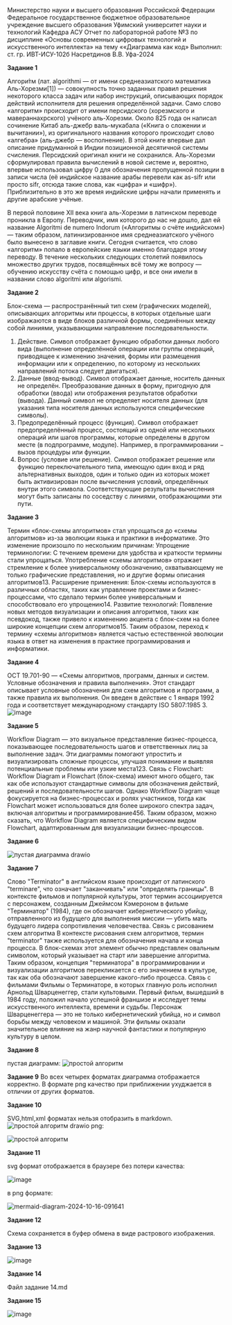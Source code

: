 Министерство науки и высшего образования Российской Федерации Федеральное государственное бюджетное образовательное учреждение высшего образования Уфимский университет науки и технологий
Кафедра АСУ
Отчет по лабораторной работе №3 по дисциплине «Основы современных цифровых технологий и искусственного интеллекта» на тему ««Диаграмма как код»
Выполнил: ст. гр. ИВТ-ИСУ-102б Насретдинов В.В.
Уфа-2024

**Задание 1**

Алгори́тм (лат. algorithmi — от имени среднеазиатского математика Аль-Хорезми[1]) — совокупность точно заданных правил решения некоторого класса задач или набор инструкций, описывающих порядок действий исполнителя для решения определённой задачи.
Само слово «алгоритм» происходит от имени персидского (хорезмского и мавераннахрского) учёного аль-Хорезми. Около 825 года он написал сочинение Китаб аль-джебр валь-мукабала («Книга о сложении и вычитании»), из оригинального названия которого происходит слово «алгебра» (аль-джебр — восполнение). В этой книге впервые дал описание придуманной в Индии позиционной десятичной системы счисления. Персидский оригинал книги не сохранился. Аль-Хорезми сформулировал правила вычислений в новой системе и, вероятно, впервые использовал цифру 0 для обозначения пропущенной позиции в записи числа (её индийское название арабы перевели как as-sifr или просто sifr, отсюда такие слова, как «цифра» и «шифр»). Приблизительно в это же время индийские цифры начали применять и другие арабские учёные.

В первой половине XII века книга аль-Хорезми в латинском переводе проникла в Европу. Переводчик, имя которого до нас не дошло, дал ей название Algoritmi de numero Indorum («Алгоритмы о счёте индийском») — таким образом, латинизированное имя среднеазиатского учёного было вынесено в заглавие книги. Сегодня считается, что слово «алгоритм» попало в европейские языки именно благодаря этому переводу. В течение нескольких следующих столетий появилось множество других трудов, посвящённых всё тому же вопросу — обучению искусству счёта с помощью цифр, и все они имели в названии слово algoritmi или algorismi.

**Задание 2**

Блок-схема — распространённый тип схем (графических моделей), описывающих алгоритмы или процессы, в которых отдельные шаги изображаются в виде блоков различной формы, соединённых между собой линиями, указывающими направление последовательности.
1. Действие. Символ отображает функцию обработки данных любого вида (выполнение определённой операции или группы операций, приводящее к изменению значения, формы или размещения информации или к определению, по которому из нескольких   направлений потока следует двигаться).
2. Данные (ввод-вывод). Символ отображает данные, носитель данных не определён.
Преобразование данных в форму, пригодную для обработки (ввода) или отображения результатов обработки (вывода). Данный символ не определяет носителя данных (для указания типа носителя данных используются специфические символы).
3. Предопределённый процесс (функция). Символ отображает предопределённый процесс, состоящий из одной или нескольких операций или шагов программы, которые определены в другом месте (в подпрограмме, модуле). Например, в программировании − вызов процедуры или функции.
4. Вопрос (условие или решение). Символ отображает решение или функцию переключательного типа, имеющую один вход и ряд альтернативных выходов, один и только один из которых может быть активизирован после вычисления условий, определённых внутри этого символа. Соответствующие результаты вычисления могут быть записаны по соседству с линиями, отображающими эти пути.

**Задание 3**

Термин «блок-схемы алгоритмов» стал упрощаться до «схемы алгоритмов» из-за эволюции языка и практики в информатике. Это изменение произошло по нескольким причинам:
Упрощение терминологии: С течением времени для удобства и краткости термины стали упрощаться. Употребление «схемы алгоритмов» отражает стремление к более универсальному обозначению, охватывающему не только графические представления, но и другие формы описания алгоритмов13.
Расширение применения: Блок-схемы используются в различных областях, таких как управление проектами и бизнес-процессами, что сделало термин более универсальным и способствовало его упрощению14.
Развитие технологий: Появление новых методов визуализации и описания алгоритмов, таких как псевдокод, также привело к изменению акцента с блок-схем на более широкие концепции схем алгоритмов15.
Таким образом, переход к термину «схемы алгоритмов» является частью естественной эволюции языка в ответ на изменения в практике программирования и информатики.

**Задание 4**

ОСТ 19.701-90 — «Схемы алгоритмов, программ, данных и систем. Условные обозначения и правила выполнения». Этот стандарт описывает условные обозначения для схем алгоритмов и программ, а также правила их выполнения. Он введен в действие с 1 января 1992 года и соответствует международному стандарту ISO 5807:1985 3.
![image](https://github.com/user-attachments/assets/3531df34-e84c-46ab-b323-c3100ae50f71)

**Задание 5**

Workflow Diagram — это визуальное представление бизнес-процесса, показывающее последовательность шагов и ответственных лиц за выполнение задач. Эти диаграммы помогают упростить и визуализировать сложные процессы, улучшая понимание и выявляя потенциальные проблемы или узкие места123.
Связь с Flowchart: Workflow Diagram и Flowchart (блок-схема) имеют много общего, так как обе используют стандартные символы для обозначения действий, решений и последовательности шагов. Однако Workflow Diagram чаще фокусируется на бизнес-процессах и ролях участников, тогда как Flowchart может использоваться для более широкого спектра задач, включая алгоритмы и программирование456.
Таким образом, можно сказать, что Workflow Diagram является специфическим видом Flowchart, адаптированным для визуализации бизнес-процессов.

**Задание 6**

![пустая диаграмма drawio](https://github.com/user-attachments/assets/79c04c4b-de08-4880-af67-288e97a2247a)


**Задание 7**

Слово "Terminator" в английском языке происходит от латинского "terminare", что означает "заканчивать" или "определять границы". В контексте фильмов и популярной культуры, этот термин ассоциируется с персонажем, созданным Джеймсом Кэмероном в фильме "Терминатор" (1984), где он обозначает кибернетического убийцу, отправленного из будущего для выполнения миссии — убить мать будущего лидера сопротивления человечества.
Связь с рисованием схем алгоритма
В контексте рисования схем алгоритмов, термин "terminator" также используется для обозначения начала и конца процесса. В блок-схемах этот элемент обычно представлен овальным символом, который указывает на старт или завершение алгоритма. Таким образом, концепция "терминатора" в программировании и визуализации алгоритмов перекликается с его значением в культуре, так как оба обозначают завершение какого-либо процесса.
Связь с фильмами
Фильмы о Терминаторе, в которых главную роль исполнил Арнольд Шварценеггер, стали культовыми. Первый фильм, вышедший в 1984 году, положил начало успешной франшизе и исследует темы искусственного интеллекта, времени и судьбы. Персонаж Шварценеггера — это не только кибернетический убийца, но и символ борьбы между человеком и машиной. Эти фильмы оказали значительное влияние на жанр научной фантастики и популярную культуру в целом.

**Задание 8**

пустая диаграмм:
![простой алгоритм](https://github.com/user-attachments/assets/17887de0-2410-4aaa-ba79-51f1dd6f7147)

**Задание 9**
Во всех четырех форматах диаграмма отображается корректно. В формате png качество при приближении ухуджается в отличии от других форматов.

**Задание 10**

SVG,html,xml форматах нельзя отобразить в markdown.
![простой алгоритм drawio](https://github.com/user-attachments/assets/5fbaff99-10b2-4fdb-870c-7862746be3f0)
png:

![простой алгоритм](https://github.com/user-attachments/assets/98277d2e-4dbc-48a9-b64c-8e7e95930f28)

**Задание 11**

svg формат отображается в браузере без потери качества:


![image](https://github.com/user-attachments/assets/5e059f34-cbac-4670-a404-3a3f2bd0fbbf)

в png формате:

![mermaid-diagram-2024-10-16-091641](https://github.com/user-attachments/assets/160f2f1c-013c-4e30-a6f2-f385a806b331)

**Задание 12**

Схема сохраняется в буфер обмена в виде растрового изображения.

**Задание 13**

![image](https://github.com/user-attachments/assets/e776c22c-888f-46d0-97bd-444ce85e0646)

**Задание 14**

Файл задание 14.md

**Задание 15**

![image](https://github.com/user-attachments/assets/85158102-1607-4df6-9fbf-826fd2f32ca7)



